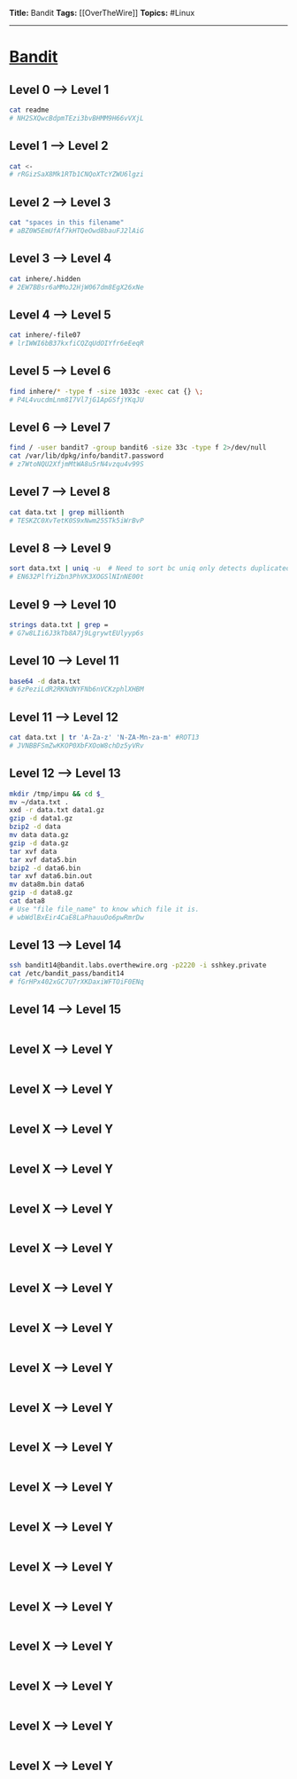 **Title:** Bandit
**Tags:** [[OverTheWire]]
**Topics:** #Linux

---
# [Bandit](https://overthewire.org/wargames/bandit/)
## Level 0 --> Level 1
```sh
cat readme
# NH2SXQwcBdpmTEzi3bvBHMM9H66vVXjL
```

## Level 1 --> Level 2
```sh
cat <-
# rRGizSaX8Mk1RTb1CNQoXTcYZWU6lgzi
```

## Level 2 --> Level 3
```sh
cat "spaces in this filename"
# aBZ0W5EmUfAf7kHTQeOwd8bauFJ2lAiG
```

## Level 3 --> Level 4
```sh
cat inhere/.hidden
# 2EW7BBsr6aMMoJ2HjW067dm8EgX26xNe
```

## Level 4 --> Level 5
```sh
cat inhere/-file07
# lrIWWI6bB37kxfiCQZqUdOIYfr6eEeqR
```

## Level 5 --> Level 6
```sh
find inhere/* -type f -size 1033c -exec cat {} \;
# P4L4vucdmLnm8I7Vl7jG1ApGSfjYKqJU
```

## Level 6 --> Level 7
```sh
find / -user bandit7 -group bandit6 -size 33c -type f 2>/dev/null
cat /var/lib/dpkg/info/bandit7.password
# z7WtoNQU2XfjmMtWA8u5rN4vzqu4v99S
```

## Level 7 --> Level 8
```sh
cat data.txt | grep millionth
# TESKZC0XvTetK0S9xNwm25STk5iWrBvP
```

## Level 8 --> Level 9
```sh
sort data.txt | uniq -u  # Need to sort bc uniq only detects duplicated lines that are adjacent. 
# EN632PlfYiZbn3PhVK3XOGSlNInNE00t
```

## Level 9 --> Level 10
```sh
strings data.txt | grep =
# G7w8LIi6J3kTb8A7j9LgrywtEUlyyp6s
```

## Level 10 --> Level 11
```sh
base64 -d data.txt
# 6zPeziLdR2RKNdNYFNb6nVCKzphlXHBM
```

## Level 11 --> Level 12
```sh
cat data.txt | tr 'A-Za-z' 'N-ZA-Mn-za-m' #ROT13
# JVNBBFSmZwKKOP0XbFXOoW8chDz5yVRv
```

## Level 12 --> Level 13
```sh
mkdir /tmp/impu && cd $_
mv ~/data.txt .
xxd -r data.txt data1.gz
gzip -d data1.gz
bzip2 -d data
mv data data.gz
gzip -d data.gz
tar xvf data
tar xvf data5.bin
bzip2 -d data6.bin
tar xvf data6.bin.out
mv data8m.bin data6
gzip -d data8.gz
cat data8
# Use "file file_name" to know which file it is. 
# wbWdlBxEir4CaE8LaPhauuOo6pwRmrDw
```

## Level 13 --> Level 14
```sh
ssh bandit14@bandit.labs.overthewire.org -p2220 -i sshkey.private
cat /etc/bandit_pass/bandit14
# fGrHPx402xGC7U7rXKDaxiWFTOiF0ENq
```

## Level 14 --> Level 15
```sh

```

## Level X --> Level Y
```sh
```

## Level X --> Level Y
```sh
```

## Level X --> Level Y
```sh
```

## Level X --> Level Y
```sh
```

## Level X --> Level Y
```sh
```

## Level X --> Level Y
```sh
```

## Level X --> Level Y
```sh
```

## Level X --> Level Y
```sh
```

## Level X --> Level Y
```sh
```

## Level X --> Level Y
```sh
```

## Level X --> Level Y
```sh
```

## Level X --> Level Y
```sh
```

## Level X --> Level Y
```sh
```

## Level X --> Level Y
```sh
```

## Level X --> Level Y
```sh
```

## Level X --> Level Y
```sh
```

## Level X --> Level Y
```sh
```

## Level X --> Level Y
```sh
```

## Level X --> Level Y
```sh
```



